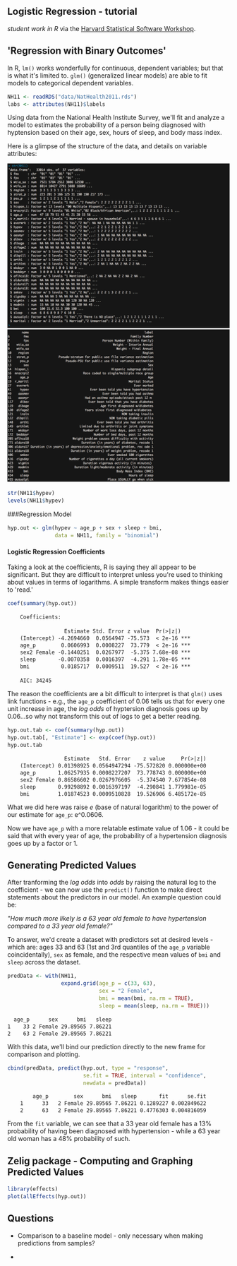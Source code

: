 Logistic Regression - tutorial
------------------------------

_student work in R_ via the [Harvard Statistical Software Workshop](http://tutorials.iq.harvard.edu/R/Rstatistics/Rstatistics.html#orgheadline27). 

## 'Regression with Binary Outcomes'

In R, `lm()` works wonderfully for continuous, dependent variables; but that is what it's limited to. `glm()` (generalized linear models) are able to fit models to categorical dependent variables.

``` r
NH11 <- readRDS("data/NatHealth2011.rds")
labs <- attributes(NH11)$labels
```

Using data from the National Health Institute Survey, we'll fit and analyze a model to estimates the probability of a person being diagnosed with hyptension based on their age, sex, hours of sleep, and body mass index.

Here is a glimpse of the structure of the data, and details on variable attributes:

![NatHealth11](plots/NH11-glimpse.png)
![attributes](plots/NH11-attributes.png)

```r
str(NH11$hypev)
levels(NH11$hypev)
```

###Regression Model


``` r
hyp.out <- glm(hypev ~ age_p + sex + sleep + bmi,
			   data = NH11, family = "binomial")
```


#### Logistic Regression Coefficients

Taking a look at the coefficients, R is saying they all appear to be significant. But they are difficult to interpret unless you're used to thinking about values in terms of logarithms. A simple transform makes things easier to 'read.'

``` r
coef(summary(hyp.out))
```

		Coefficients:

					  Estimate Std. Error z value  Pr(>|z|)
		(Intercept) -4.2694660  0.0564947 -75.573  < 2e-16 ***
		age_p        0.0606993  0.0008227  73.779  < 2e-16 ***
		sex2 Female -0.1440251  0.0267977  -5.375 7.68e-08 ***
		sleep       -0.0070358  0.0016397  -4.291 1.78e-05 ***
		bmi          0.0185717  0.0009511  19.527  < 2e-16 ***		

		AIC: 34245

The reason the coefficients are a bit difficult to interpret is that `glm()` uses link functions - e.g., the `age_p` coefficient of 0.06 tells us that for every one unit increase in age, the *log odds* of hyptersion diagnosis goes up by 0.06...so why not transform this out of logs to get a better reading.

``` r
hyp.out.tab <- coef(summary(hyp.out))
hyp.out.tab[, "Estimate"] <- exp(coef(hyp.out))
hyp.out.tab
```

    				  Estimate   Std. Error    z value     Pr(>|z|)
    	(Intercept) 0.01398925 0.0564947294 -75.572820 0.000000e+00
    	age_p       1.06257935 0.0008227207  73.778743 0.000000e+00
    	sex2 Female 0.86586602 0.0267976605  -5.374540 7.677854e-08
    	sleep       0.99298892 0.0016397197  -4.290841 1.779981e-05
    	bmi         1.01874523 0.0009510828  19.526906 6.485172e-85

What we did here was raise _e_ (base of natural logarithm) to the power of our estimate for `age_p`: e^0.0606. 

Now we have `age_p` with a more relatable estimate value of 1.06 - it could be said that with every year of age, the probability of a hypertension diagnosis goes up by a factor or 1. 

## Generating Predicted Values 

After tranforming the *log odds* into *odds* by raising the natural log to the coefficient - we can now use the `predict()` function to make direct statements about the predictors in our model. An example question could be: 

_"How much more likely is a 63 year old female to have hypertension compared to a 33 year old female?"_

To answer, we'd create a dataset with predictors set at desired levels - which are: ages 33 and 63 (1st and 3rd quantiles of the `age_p` variable coincidentally), `sex` as female, and the respective mean values of `bmi` and `sleep` across the dataset.

``` r
predData <- with(NH11,
				 expand.grid(age_p = c(33, 63),
				 			 sex = "2 Female",
				 			 bmi = mean(bmi, na.rm = TRUE),
				 			 sleep = mean(sleep, na.rm = TRUE)))
```

	  age_p      sex      bmi   sleep
	1    33 2 Female 29.89565 7.86221
	2    63 2 Female 29.89565 7.86221

With this data, we'll bind our prediction directly to the new frame for comparison and plotting.

``` r
cbind(predData, predict(hyp.out, type = "response",
						se.fit = TRUE, interval = "confidence",
						newdata = predData))
```

	    	age_p     	 sex      bmi   sleep       fit      se.fit
		1      33 	2 Female 29.89565 7.86221 0.1289227 0.002849622
		2      63 	2 Female 29.89565 7.86221 0.4776303 0.004816059

From the `fit` variable, we can see that a 33 year old female has a 13% probability of having been diagnosed with hypertension - while a 63 year old woman has a 48% probability of such. 

## Zelig package - Computing and Graphing Predicted Values

``` r
library(effects)
plot(allEffects(hyp.out))
```

## Questions

- Comparison to a baseline model - only necessary when making predictions from samples?

- 









